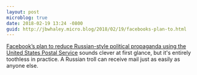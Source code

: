 ```yaml
---
layout: post
microblog: true
date: 2018-02-19 13:24 -0800
guid: http://jbwhaley.micro.blog/2018/02/19/facebooks-plan-to.html
---
```

[Facebook’s plan to reduce Russian-style political propaganda using the United States Postal Service](https://arstechnica.com/tech-policy/2018/02/facebooks-secret-weapon-in-the-fight-against-foreign-meddling-postcards/) sounds clever at first glance, but it's entirely toothless in practice. A Russian troll can receive mail just as easily as anyone else.
